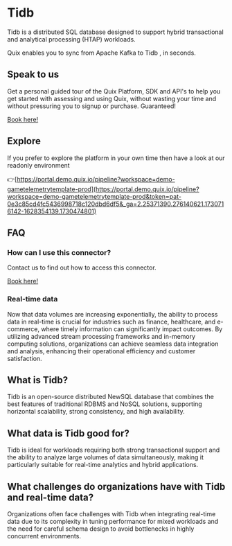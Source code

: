 <!--[tech-name]-->
# Tidb

<!--[ai-blurb-about-tech]-->
Tidb is a distributed SQL database designed to support hybrid transactional and analytical processing (HTAP) workloads.

Quix enables you to sync from Apache Kafka <span id="to_or_from">to</span> <span id="techname">Tidb</span> , in seconds.

## Speak to us

Get a personal guided tour of the Quix Platform, SDK and API's to help you get started with assessing and using Quix, without wasting your time and without pressuring you to signup or purchase. Guaranteed!

[Book here!](https://share.hsforms.com/1iW0TmZzKQMChk0lxd_tGiw4yjw2?__hstc=175542013.19c333c2ae8002be5fbc6a17a447e442.1730474801833.1730474801833.1730716142494.2&__hssc=175542013.2.1730716142494&__hsfp=3927774151)

## Explore

If you prefer to explore the platform in your own time then have a look at our readonly environment

👉[https://portal.demo.quix.io/pipeline?workspace=demo-gametelemetrytemplate-prod](https://portal.demo.quix.io/pipeline?workspace=demo-gametelemetrytemplate-prod&token=pat-0e3c85cd4fc5436998718c120dbd6df5&_ga=2.25371390.276140621.1730716142-1628354139.1730474801)

## FAQ 

### How can I use this connector?

Contact us to find out how to access this connector.

[Book here!](https://share.hsforms.com/1iW0TmZzKQMChk0lxd_tGiw4yjw2?__hstc=175542013.19c333c2ae8002be5fbc6a17a447e442.1730474801833.1730474801833.1730716142494.2&__hssc=175542013.2.1730716142494&__hsfp=3927774151)

### Real-time data

Now that data volumes are increasing exponentially, the ability to process data in real-time is crucial for industries such as finance, healthcare, and e-commerce, where timely information can significantly impact outcomes. By utilizing advanced stream processing frameworks and in-memory computing solutions, organizations can achieve seamless data integration and analysis, enhancing their operational efficiency and customer satisfaction.

## What is <span id="techname">Tidb</span>?

<!--[tech-seo-text]-->
Tidb is an open-source distributed NewSQL database that combines the best features of traditional RDBMS and NoSQL solutions, supporting horizontal scalability, strong consistency, and high availability.

## What data is <span id="techname">Tidb</span> good for?

<!--[tech-data-seo-text]-->
Tidb is ideal for workloads requiring both strong transactional support and the ability to analyze large volumes of data simultaneously, making it particularly suitable for real-time analytics and hybrid applications.

## What challenges do organizations have with <span id="techname">Tidb</span> and real-time data?

<!--[tech-challenges-seo-text]-->
Organizations often face challenges with Tidb when integrating real-time data due to its complexity in tuning performance for mixed workloads and the need for careful schema design to avoid bottlenecks in highly concurrent environments.